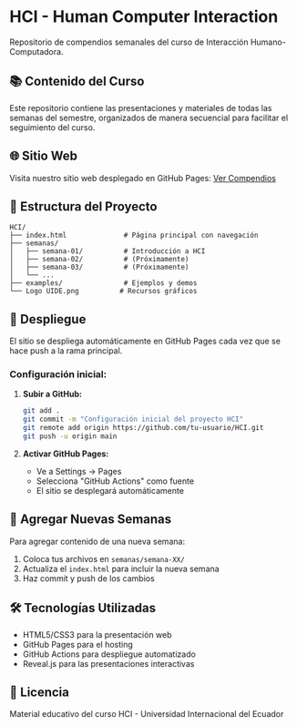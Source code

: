 # HCI - Human Computer Interaction

Repositorio de compendios semanales del curso de Interacción Humano-Computadora.

## 📚 Contenido del Curso

Este repositorio contiene las presentaciones y materiales de todas las semanas del semestre, organizados de manera secuencial para facilitar el seguimiento del curso.

## 🌐 Sitio Web

Visita nuestro sitio web desplegado en GitHub Pages: [Ver Compendios](https://tu-usuario.github.io/HCI)

## 📁 Estructura del Proyecto

```
HCI/
├── index.html              # Página principal con navegación
├── semanas/
│   ├── semana-01/          # Introducción a HCI
│   ├── semana-02/          # (Próximamente)
│   ├── semana-03/          # (Próximamente)
│   └── ...
├── examples/               # Ejemplos y demos
└── Logo UIDE.png          # Recursos gráficos
```

## 🚀 Despliegue

El sitio se despliega automáticamente en GitHub Pages cada vez que se hace push a la rama principal.

### Configuración inicial:

1. **Subir a GitHub:**
   ```bash
   git add .
   git commit -m "Configuración inicial del proyecto HCI"
   git remote add origin https://github.com/tu-usuario/HCI.git
   git push -u origin main
   ```

2. **Activar GitHub Pages:**
   - Ve a Settings → Pages
   - Selecciona "GitHub Actions" como fuente
   - El sitio se desplegará automáticamente

## 📝 Agregar Nuevas Semanas

Para agregar contenido de una nueva semana:

1. Coloca tus archivos en `semanas/semana-XX/`
2. Actualiza el `index.html` para incluir la nueva semana
3. Haz commit y push de los cambios

## 🛠️ Tecnologías Utilizadas

- HTML5/CSS3 para la presentación web
- GitHub Pages para el hosting
- GitHub Actions para despliegue automatizado
- Reveal.js para las presentaciones interactivas

## 📄 Licencia

Material educativo del curso HCI - Universidad Internacional del Ecuador